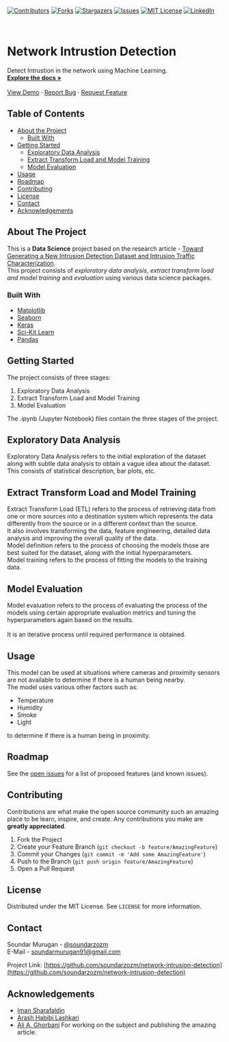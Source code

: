 <!--
*** Thanks for checking out this README Template. If you have a suggestion that would
*** make this better, please fork the repo and create a pull request or simply open
*** an issue with the tag "enhancement".
*** Thanks again! Now go create something AMAZING! :D
***
***
***
*** To avoid retyping too much info. Do a search and replace for the following:
*** github_username, repo, twitter_handle, email
-->





<!-- PROJECT SHIELDS -->
<!--
*** I'm using markdown "reference style" links for readability.
*** Reference links are enclosed in brackets [ ] instead of parentheses ( ).
*** See the bottom of this document for the declaration of the reference variables
*** for contributors-url, forks-url, etc. This is an optional, concise syntax you may use.
*** https://www.markdownguide.org/basic-syntax/#reference-style-links
-->
[![Contributors][contributors-shield]][contributors-url]
[![Forks][forks-shield]][forks-url]
[![Stargazers][stars-shield]][stars-url]
[![Issues][issues-shield]][issues-url]
[![MIT License][license-shield]][license-url]
[![LinkedIn][linkedin-shield]][linkedin-url]



<!-- PROJECT LOGO -->
<br />
<p align="left">

  <h1 align="left">Network Intrustion Detection</h1>

  <p align="left">
    Detect Intrustion in the network using Machine Learning.
    <br />
    <a href="https://github.com/soundarzozm/network-intrusion-detection"><strong>Explore the docs »</strong></a>
    <br />
    <br />
    <a href="https://github.com/soundarzozm/network-intrusion-detection">View Demo</a>
    ·
    <a href="https://github.com/soundarzozm/network-intrusion-detection/issues">Report Bug</a>
    ·
    <a href="https://github.com/soundarzozm/network-intrusion-detection/issues">Request Feature</a>
  </p>
</p>



<!-- TABLE OF CONTENTS -->
## Table of Contents

* [About the Project](#about-the-project)
  * [Built With](#built-with)
* [Getting Started](#getting-started)
  * [Exploratory Data Analysis](#exploration)
  * [Extract Transform Load and Model Training](#etl)
  * [Model Evaluation](#model)
* [Usage](#usage)
* [Roadmap](#roadmap)
* [Contributing](#contributing)
* [License](#license)
* [Contact](#contact)
* [Acknowledgements](#acknowledgements)



<!-- ABOUT THE PROJECT -->
## About The Project
This is a **Data Science** project based on the research article - [Toward Generating a New Intrusion Detection Dataset and Intrusion Traffic Characterization](https://www.researchgate.net/publication/322870768_Toward_Generating_a_New_Intrusion_Detection_Dataset_and_Intrusion_Traffic_Characterization).<br>
This project consists of *exploratory data analysis*, *extract transform load and model training* and *evaluation* using various data science packages.


### Built With

* [Matplotlib](https://matplotlib.org/)
* [Seaborn](https://seaborn.pydata.org/)
* [Keras](https://keras.io/)
* [Sci-Kit Learn](https://scikit-learn.org/)
* [Pandas](https://pandas.pydata.org/)



<!-- GETTING STARTED -->
## Getting Started

The project consists of three stages:
1. Exploratory Data Analysis
2. Extract Transform Load and Model Training
3. Model Evaluation

The .ipynb (Jupyter Notebook) files contain the three stages of the project.

## Exploratory Data Analysis

Exploratory Data Analysis refers to the initial exploration of the dataset along with subtle data analysis to obtain a vague idea about the dataset.<br>
This consists of statistical description, bar plots, etc.

## Extract Transform Load and Model Training
 
Extract Transform Load (ETL) refers to the process of retrieving data from one or more sources into a destination system which represents the data differently from the source or in a different context than the source.<br>
It also involves transforming the data, feature engineering, detailed data analysis and improving the overall quality of the data.<br>
Model definition refers to the process of choosing the models those are best suited for the dataset, along with the initial hyperparameters.<br>
Model training refers to the process of fitting the models to the training data.<br>

## Model Evaluation
 
Model evaluation refers to the process of evaluating the process of the models using certain appropriate evaluation metrics and tuning the hyperparameters again based on the results.<br>
<br>
It is an iterative process until required performance is obtained. 



<!-- USAGE EXAMPLES -->
## Usage

This model can be used at situations where cameras and proximity sensors are not available to determine if there is a human being nearby.<br>
The model uses various other factors such as:
* Temperature
* Humidity
* Smoke
* Light

to determine if there is a human being in proximity.


<!-- ROADMAP -->
## Roadmap

See the [open issues](https://github.com/soundarzozm/network-intrusion-detection/issues) for a list of proposed features (and known issues).



<!-- CONTRIBUTING -->
## Contributing

Contributions are what make the open source community such an amazing place to be learn, inspire, and create. Any contributions you make are **greatly appreciated**.

1. Fork the Project
2. Create your Feature Branch (`git checkout -b feature/AmazingFeature`)
3. Commit your Changes (`git commit -m 'Add some AmazingFeature'`)
4. Push to the Branch (`git push origin feature/AmazingFeature`)
5. Open a Pull Request



<!-- LICENSE -->
## License

Distributed under the MIT License. See `LICENSE` for more information.



<!-- CONTACT -->
## Contact

Soundar Murugan - [@soundarzozm](https://twitter.com/soundarzozm)<br>
E-Mail - [soundarmurugan91@gmail.com](soundarmurugan91@gmail.com)

Project Link: [https://github.com/soundarzozm/network-intrusion-detection](https://github.com/soundarzozm/network-intrusion-detection)



<!-- ACKNOWLEDGEMENTS -->
## Acknowledgements

* [Iman Sharafaldin](https://www.researchgate.net/profile/Iman-Sharafaldin-2)
* [Arash Habibi Lashkari](https://www.researchgate.net/profile/Arash-Habibi-Lashkari)
* [Ali A. Ghorbani](https://www.researchgate.net/profile/Ali-Ghorbani-9)
For working on the subject and publishing the amazing article.





<!-- MARKDOWN LINKS & IMAGES -->
<!-- https://www.markdownguide.org/basic-syntax/#reference-style-links -->
[contributors-shield]: https://img.shields.io/github/contributors/soundarzozm/network-intrusion-detection.svg?style=flat-square
[contributors-url]: https://github.com/soundarzozm/network-intrusion-detection/graphs/contributors
[forks-shield]: https://img.shields.io/github/forks/soundarzozm/network-intrusion-detection.svg?style=flat-square
[forks-url]: https://github.com/soundarzozm/network-intrusion-detection/network/members
[stars-shield]: https://img.shields.io/github/stars/soundarzozm/network-intrusion-detection.svg?style=flat-square
[stars-url]: https://github.com/soundarzozm/network-intrusion-detection/stargazers
[issues-shield]: https://img.shields.io/github/issues/soundarzozm/network-intrusion-detection.svg?style=flat-square
[issues-url]: https://github.com/soundarzozm/network-intrusion-detection/issues
[license-shield]: https://img.shields.io/github/license/soundarzozm/network-intrusion-detection.svg?style=flat-square
[license-url]: https://github.com/soundarzozm/network-intrusion-detection/blob/master/LICENSE.txt
[linkedin-shield]: https://img.shields.io/badge/-LinkedIn-black.svg?style=flat-square&logo=linkedin&colorB=555
[linkedin-url]: https://linkedin.com/in/soundar-murugan
